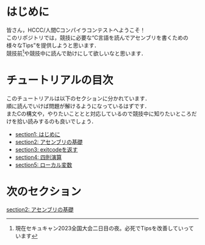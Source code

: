 # はじめに
皆さん，HCCC/人間Cコンパイラコンテストへようこそ！  
このリポジトリでは，競技に必要な“C言語を読んでアセンブリを書くための様々なTips”を提供しようと思います．  
競技前[^1]や競技中に読んで助けにして欲しいなと思います．  

<!-- [^1]: 当初の予定だと2週間前に出る予定だったらしいですよ（現在金曜19時）． -->

[^1]: 現在セキュキャン2023全国大会二日目の夜。必死でTipsを改善していっています

# チュートリアルの目次
このチュートリアルは以下のセクションに分かれています．  
順に読んでいけば問題が解けるようになっているはずです．  
またCの構文や，やりたいこととと対応しているので競技中に知りたいところだけを拾い読みするのも良いでしょう．  
- [section1: はじめに](/sections/section1_Introduction.md)
- [section2: アセンブリの基礎](/sections/section2_BasicOfAssembly.md)
- [section3: exitcodeを返す](/sections/section3_ReturnExitCode.md)
- [section4: 四則演算](/sections/section4_BasicArithmeticOperations.md)
- [section5: ローカル変数](/sections/section5_LocalVariable.md)

# 次のセクション
[section2: アセンブリの基礎](/sections/section2_BasicOfAssembly.md)
